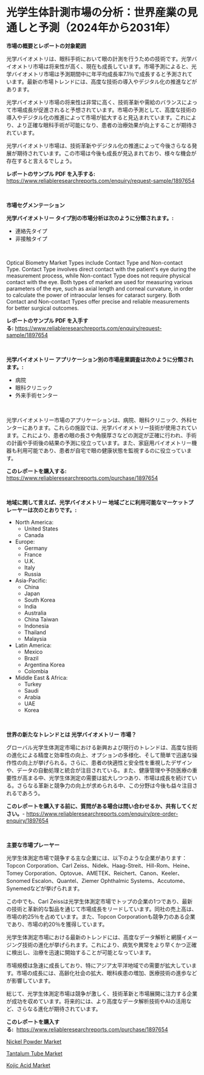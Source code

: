 <p><h1>光学生体計測市場の分析：世界産業の見通しと予測（2024年から2031年）</h1></p><p><strong>市場の概要とレポートの対象範囲</strong></p>
<p><p>光学バイオメトリは、眼科手術において眼の計測を行うための技術です。光学バイオメトリ市場は将来性が高く、現在も成長しています。市場予測によると、光学バイオメトリ市場は予測期間中に年平均成長率7.1％で成長すると予測されています。最新の市場トレンドには、高度な技術の導入やデジタル化の推進などがあります。</p><p>光学バイオメトリ市場の将来性は非常に高く、技術革新や需給のバランスによって市場成長が促進されると予想されています。市場の予測として、高度な技術の導入やデジタル化の推進によって市場が拡大すると見込まれています。これにより、より正確な眼科手術が可能になり、患者の治療効果が向上することが期待されています。</p><p>光学バイオメトリ市場は、技術革新やデジタル化の推進によって今後さらなる発展が期待されています。この市場は今後も成長が見込まれており、様々な機会が存在すると言えるでしょう。</p></p>
<p><strong>レポートのサンプル PDF を入手する:</strong> <a href="https://www.reliableresearchreports.com/enquiry/request-sample/1897654">https://www.reliableresearchreports.com/enquiry/request-sample/1897654</a></p>
<p>&nbsp;</p>
<p><strong>市場セグメンテーション</strong></p>
<p><strong>光学バイオメトリー タイプ別の市場分析は次のように分類されます。:</strong></p>
<p><ul><li>連絡先タイプ</li><li>非接触タイプ</li></ul></p>
<p>&nbsp;</p>
<p><p>Optical Biometry Market Types include Contact Type and Non-contact Type. Contact Type involves direct contact with the patient's eye during the measurement process, while Non-contact Type does not require physical contact with the eye. Both types of market are used for measuring various parameters of the eye, such as axial length and corneal curvature, in order to calculate the power of intraocular lenses for cataract surgery. Both Contact and Non-contact Types offer precise and reliable measurements for better surgical outcomes.</p></p>
<p><strong>レポートのサンプル PDF を入手する:</strong>&nbsp;<a href="https://www.reliableresearchreports.com/enquiry/request-sample/1897654">https://www.reliableresearchreports.com/enquiry/request-sample/1897654</a></p>
<p>&nbsp;</p>
<p><strong> 光学バイオメトリー アプリケーション別の市場産業調査は次のように分類されます。:</strong></p>
<p><ul><li>病院</li><li>眼科クリニック</li><li>外来手術センター</li></ul></p>
<p>&nbsp;</p>
<p><p>光学バイオメトリー市場のアプリケーションは、病院、眼科クリニック、外科センターにあります。これらの施設では、光学バイオメトリー技術が使用されています。これにより、患者の眼の長さや角膜厚さなどの測定が正確に行われ、手術の計画や手術後の結果の予測に役立っています。また、家庭用バイオメトリー機器も利用可能であり、患者が自宅で眼の健康状態を監視するのに役立っています。</p></p>
<p><strong>このレポートを購入する:</strong>&nbsp; <a href="https://www.reliableresearchreports.com/purchase/1897654">https://www.reliableresearchreports.com/purchase/1897654</a></p>
<p>&nbsp;</p>
<p><strong>地域に関して言えば、光学バイオメトリー 地域ごとに利用可能なマーケットプレーヤーは次のとおりです。:</strong></p>
<p><ul>
    <li>
        North America:
        <ul>
            <li>United States</li>
            <li>Canada</li>
        </ul>
    </li>
    <li>
        Europe:
        <ul>
            <li>Germany</li>
            <li>France</li>
            <li>U.K.</li>
            <li>Italy</li>
            <li>Russia</li>
        </ul>
    </li>
    <li>
        Asia-Pacific:
        <ul>
            <li>China</li>
            <li>Japan</li>
            <li>South Korea</li>
            <li>India</li>
            <li>Australia</li>
            <li>China Taiwan</li>
            <li>Indonesia</li>
            <li>Thailand</li>
            <li>Malaysia</li>
        </ul>
    </li>
    <li>
        Latin America:
        <ul>
            <li>Mexico</li>
            <li>Brazil</li>
            <li>Argentina Korea</li>
            <li>Colombia</li>
        </ul>
    </li>
    <li>
        Middle East & Africa:
        <ul>
            <li>Turkey</li>
            <li>Saudi</li>
            <li>Arabia</li>
            <li>UAE</li>
            <li>Korea</li>
        </ul>
    </li>
    </ul></p>
<p>&nbsp;</p>
<p><strong>世界の新たなトレンドとは 光学バイオメトリー 市場？</strong></p>
<p><p>グローバル光学生体測定市場における新興および現行のトレンドは、高度な技術の進化による精度と効率性の向上、オプションの多様化、そして簡単で迅速な操作性の向上が挙げられる。さらに、患者の快適性と安全性を重視したデザインや、データの自動処理と統合が注目されている。また、健康管理や予防医療の重要性が高まる中、光学生体測定の需要は拡大しつつあり、市場は成長を続けている。さらなる革新と競争力の向上が求められる中、この分野は今後も益々注目されるであろう。</p></p>
<p><strong>このレポートを購入する前に、質問がある場合は問い合わせるか、共有してください。</strong>- <a href="https://www.reliableresearchreports.com/enquiry/pre-order-enquiry/1897654">https://www.reliableresearchreports.com/enquiry/pre-order-enquiry/1897654</a></p>
<p>&nbsp;</p>
<p><strong>主要な市場プレーヤー</strong></p>
<p><p>光学生体測定市場で競争する主な企業には、以下のような企業があります：Topcon Corporation、Carl Zeiss、Nidek、Haag-Streit、Hill-Rom、Heine、Tomey Corporation、Optovue、AMETEK、Reichert、Canon、Keeler、Sonomed Escalon、Quantel、Ziemer Ophthalmic Systems、Accutome、Synemedなどが挙げられます。</p><p>この中でも、Carl Zeissは光学生体測定市場でトップの企業の1つであり、最新の技術と革新的な製品を通じて市場成長をリードしています。同社の売上高は、市場の約25％を占めています。また、Topcon Corporationも競争力のある企業であり、市場の約20％を獲得しています。</p><p>光学生体測定市場における最新のトレンドには、高度なデータ解析と網膜イメージング技術の進化が挙げられます。これにより、病気や異常をより早くかつ正確に検出し、治療を迅速に開始することが可能となっています。</p><p>市場規模は急速に成長しており、特にアジア太平洋地域での需要が拡大しています。市場の成長には、高齢化社会の拡大、眼科疾患の増加、医療技術の進歩などが影響しています。</p><p>総じて、光学生体測定市場は競争が激しく、技術革新と市場展開に注力する企業が成功を収めています。将来的には、より高度なデータ解析技術やAIの活用など、さらなる進化が期待されています。</p></p>
<p><strong>このレポートを購入する:</strong>&nbsp;&nbsp;<a href="https://www.reliableresearchreports.com/purchase/1897654">https://www.reliableresearchreports.com/purchase/1897654</a></p>
<p><p><a href="https://github.com/shotows/Market-Research-Report-List-1/blob/main/nickel-powder-market.md">Nickel Powder Market</a></p><p><a href="https://github.com/Sinjinluong3e0awx2m195k76/Market-Research-Report-List-1/blob/main/tantalum-tube-market.md">Tantalum Tube Market</a></p><p><a href="https://github.com/beatblasta/Market-Research-Report-List-2/blob/main/kojic-acid-market.md">Kojic Acid Market</a></p></p>
